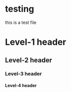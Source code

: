 # testing
this is a test file
# Level-1 header
## Level-2 header
### Level-3 header
#### Level-4 header
